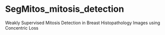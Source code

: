 # SegMitos_mitosis_detection
Weakly Supervised Mitosis Detection in Breast Histopathology Images using Concentric Loss
